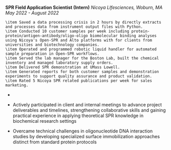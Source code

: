 **SPR Field Application Scientist (Intern)**
*Nicoya LIfesciences, Woburn, MA*
*May 2022 - August 2022*

    \item Saved a data processing crisis in 2 hours by directly extracts and processes data from instrument output files with Python.
    \item Conducted 10 customer samples per week including protein-protein/antigen-antibody/oligo-oligo biomolecular binding analyses using Nicoya's Open-SPR and Alto platforms with for clients from universities and biotechnology companies.
    \item Operated and programmed robotic liquid handler for automated sample preparation in Open-SPR workflows. 
    \item Served the lab manager for the Boston Lab, built the chemical inventory and managed laboratory supply orders.
    \item Delivered SPR demonstration at UMass Lowell.
    \item Generated reports for both customer samples and demonstration experiments to support quality assurance and product validation.
    \item Rated 5 Nicoya SPR related publications per week for sales marketing.

- 
- Actively participated in client and internal meetings to advance project deliverables and timelines, strengthening collaborative skills and gaining practical experience in applying theoretical SPR knowledge in biochemical research settings

- Overcame technical challenges in oligonucleotide DNA interaction studies by developing specialized surface immobilization approaches distinct from standard protein protocols
